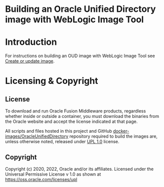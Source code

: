Building an Oracle Unified Directory image with WebLogic Image Tool
===================================================================

# Introduction

For instructions on building an OUD image with WebLogic Image Tool see [Create or update image](https://oracle.github.io/fmw-kubernetes/oud/create-or-update-image#create-or-update-an-oracle-unified-directory-image-using-the-weblogic-image-tool).


# Licensing & Copyright

## License
To download and run Oracle Fusion Middleware products, regardless whether inside or outside a container, you must download the binaries from the Oracle website and accept the license indicated at that page.

All scripts and files hosted in this project and GitHub [docker-images/OracleUnifiedDirectory](./) repository required to build the images are, unless otherwise noted, released under [UPL 1.0](https://oss.oracle.com/licenses/upl/) license.

## Copyright
Copyright (c) 2020, 2022, Oracle and/or its affiliates.
Licensed under the Universal Permissive License v 1.0 as shown at https://oss.oracle.com/licenses/upl
